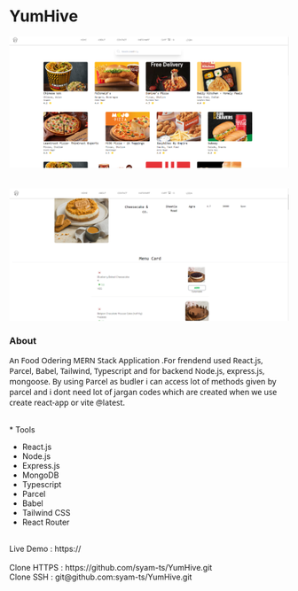 
<div>
<h1> YumHive </h1>
<img src="backend/src/style/img/preview1.png" />
</br>
</br>
</br>
<img src="backend/src/style/img/preview2.png" />

<h3> About</h3>
<p style="font-family: sans";> 
  An Food Odering MERN Stack Application .For frendend used React.js, Parcel, Babel, Tailwind, Typescript and for backend Node.js, express.js, mongoose. By using Parcel as budler i can access lot of methods given by parcel and i dont need lot of jargan codes which are created when we use create react-app or vite @latest.
</p>

<br>* Tools </br>
* React.js</br>
* Node.js</br>
* Express.js</br>
* MongoDB</br>
* Typescript</br>
* Parcel </br>
* Babel </br>
* Tailwind CSS</br>
* React Router</p> 
 


</br>
<span>Live Demo : </span>
<span>https:// </span>
</br>
</br>
<span>Clone HTTPS : </span>
<span>https://github.com/syam-ts/YumHive.git</span>
</br>
<span>Clone SSH : </span>
<span>git@github.com:syam-ts/YumHive.git</span>

</div>
